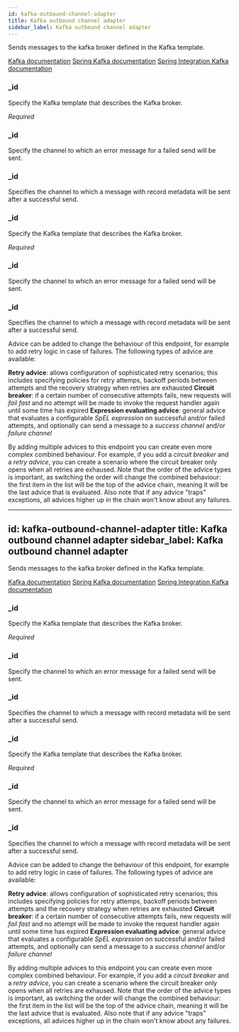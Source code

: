 ```yaml
---
id: kafka-outbound-channel-adapter
title: Kafka outbound channel adapter
sidebar_label: Kafka outbound channel adapter
---
```


Sends messages to the kafka broker defined in the Kafka template.

<a href="https://kafka.apache.org/" target="_new">Kafka documentation</a>
<a href="https://docs.spring.io/spring-kafka/docs/1.3.9.RELEASE/reference/html/" target="_new">Spring Kafka documentation</a>
<a href="https://github.com/spring-projects/spring-integration-kafka/blob/master/README.adoc" target="_new">Spring Integration Kafka documentation</a>

### _id
Specify the Kafka template that describes the Kafka broker.

<i>Required</i>

### _id
Specify the channel to which an error message for a failed send will be sent.

### _id
Specifies the channel to which a message with record metadata will be sent after a successful send.

### _id
Specify the Kafka template that describes the Kafka broker.

<i>Required</i>

### _id
Specify the channel to which an error message for a failed send will be sent.

### _id
Specifies the channel to which a message with record metadata will be sent after a successful send.


Advice can be added to change the behaviour of this endpoint, for example to add retry logic in case of failures. The following types of advice are available:

<b>Retry advice</b>: allows configuration of sophisticated retry scenarios; this includes specifying policies for retry attemps, backoff periods between attempts and the recovery strategy when retries are exhausted
<b>Circuit breaker</b>: if a certain number of consecutive attempts fails, new requests will <i>fail fast</i> and no attempt will be made to invoke the request handler again until some time has expired
<b>Expression evaluating advice</b>: general advice that evaluates a configurable <i>SpEL expression</i> on successful and/or failed attempts, and optionally can send a message to a <i>success channel</i> and/or <i>failure channel</i>

By adding multiple advices to this endpoint you can create even more complex combined behaviour. For example, if you add a <i>circuit breaker</i> and a <i>retry advice</i>, you can create a scenario where the circuit breaker only opens when all retries are exhaused. Note that the order of the advice types is important, as switching the order will change the combined behaviour: the first item in the list will be the top of the advice chain, meaning it will be the last advice that is evaluated. Also note that if any advice "traps" exceptions, all advices higher up in the chain won't know about any failures.

---
id: kafka-outbound-channel-adapter
title: Kafka outbound channel adapter
sidebar_label: Kafka outbound channel adapter
---

Sends messages to the kafka broker defined in the Kafka template.

<a href="https://kafka.apache.org/" target="_new">Kafka documentation</a>
<a href="https://docs.spring.io/spring-kafka/docs/1.3.9.RELEASE/reference/html/" target="_new">Spring Kafka documentation</a>
<a href="https://github.com/spring-projects/spring-integration-kafka/blob/master/README.adoc" target="_new">Spring Integration Kafka documentation</a>

### _id
Specify the Kafka template that describes the Kafka broker.

<i>Required</i>

### _id
Specify the channel to which an error message for a failed send will be sent.

### _id
Specifies the channel to which a message with record metadata will be sent after a successful send.

### _id
Specify the Kafka template that describes the Kafka broker.

<i>Required</i>

### _id
Specify the channel to which an error message for a failed send will be sent.

### _id
Specifies the channel to which a message with record metadata will be sent after a successful send.


Advice can be added to change the behaviour of this endpoint, for example to add retry logic in case of failures. The following types of advice are available:

<b>Retry advice</b>: allows configuration of sophisticated retry scenarios; this includes specifying policies for retry attemps, backoff periods between attempts and the recovery strategy when retries are exhausted
<b>Circuit breaker</b>: if a certain number of consecutive attempts fails, new requests will <i>fail fast</i> and no attempt will be made to invoke the request handler again until some time has expired
<b>Expression evaluating advice</b>: general advice that evaluates a configurable <i>SpEL expression</i> on successful and/or failed attempts, and optionally can send a message to a <i>success channel</i> and/or <i>failure channel</i>

By adding multiple advices to this endpoint you can create even more complex combined behaviour. For example, if you add a <i>circuit breaker</i> and a <i>retry advice</i>, you can create a scenario where the circuit breaker only opens when all retries are exhaused. Note that the order of the advice types is important, as switching the order will change the combined behaviour: the first item in the list will be the top of the advice chain, meaning it will be the last advice that is evaluated. Also note that if any advice "traps" exceptions, all advices higher up in the chain won't know about any failures.

